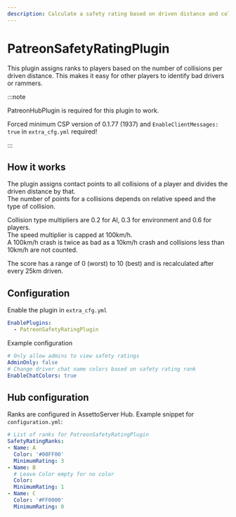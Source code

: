 ```yaml
---
description: Calculate a safety rating based on driven distance and collisions
---
```


# PatreonSafetyRatingPlugin

This plugin assigns ranks to players based on the number of collisions per driven distance. This makes it easy for other players to identify bad drivers or rammers.

:::note

PatreonHubPlugin is required for this plugin to work.

Forced minimum CSP version of 0.1.77 (1937) and `EnableClientMessages: true` in `extra_cfg.yml` required!

:::

## How it works

The plugin assigns contact points to all collisions of a player and divides the driven distance by that.  
The number of points for a collisions depends on relative speed and the type of collision.  

Collision type multipliers are 0.2 for AI, 0.3 for environment and 0.6 for players.  
The speed multiplier is capped at 100km/h.  
A 100km/h crash is twice as bad as a 10km/h crash and collisions less than 10km/h are not counted.  

The score has a range of 0 (worst) to 10 (best) and is recalculated after every 25km driven.  

## Configuration

Enable the plugin in `extra_cfg.yml`
```yaml title="extra_cfg.yml"
EnablePlugins:
  - PatreonSafetyRatingPlugin
```
Example configuration
```yaml title="plugin_patreon_safety_rating_cfg.yml"
# Only allow admins to view safety ratings
AdminOnly: false
# Change driver chat name colors based on safety rating rank
EnableChatColors: true
```

## Hub configuration

Ranks are configured in AssettoServer Hub. Example snippet for `configuration.yml`:

```yaml title="configuration.yml (AssettoServer Hub)"
# List of ranks for PatreonSafetyRatingPlugin
SafetyRatingRanks:
- Name: A
  Color: '#00FF00'
  MinimumRating: 3
- Name: B
  # Leave Color empty for no color
  Color: 
  MinimumRating: 1
- Name: C
  Color: '#FF0000'
  MinimumRating: 0
```
